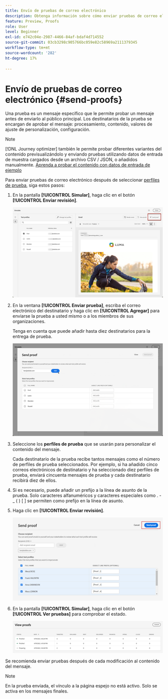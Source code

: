 ```yaml
---
title: Envío de pruebas de correo electrónico
description: Obtenga información sobre cómo enviar pruebas de correo electrónico.
feature: Preview, Proofs
role: User
level: Beginner
exl-id: e742c04e-2987-4466-84af-bdaf4d714552
source-git-commit: 03cb3298c905766bc059e82c58969a2111379345
workflow-type: tm+mt
source-wordcount: '282'
ht-degree: 17%

---
```


# Envío de pruebas de correo electrónico {#send-proofs}

Una prueba es un mensaje específico que le permite probar un mensaje antes de enviarlo al público principal. Los destinatarios de la prueba se encargan de aprobar el mensaje: procesamiento, contenido, valores de ajuste de personalización, configuración.

>[!NOTE]
>
>[!DNL Journey optimizer] también le permite probar diferentes variantes del contenido previsualizándolo y enviando pruebas utilizando datos de entrada de muestra cargados desde un archivo CSV / JSON, o añadidos manualmente. [Aprenda a probar el contenido con datos de entrada de ejemplo](../test-approve/simulate-sample-input.md)

Para enviar pruebas de correo electrónico después de seleccionar [perfiles de prueba](test-profiles.md), siga estos pasos:

1. En la pantalla **[!UICONTROL Simular]**, haga clic en el botón **[!UICONTROL Enviar revisión]**.

   ![](../email/assets/send-proof-button.png)

1. En la ventana **[!UICONTROL Enviar prueba]**, escriba el correo electrónico del destinatario y haga clic en **[!UICONTROL Agregar]** para enviarse la prueba a usted mismo o a los miembros de sus organizaciones.

   Tenga en cuenta que puede añadir hasta diez destinatarios para la entrega de prueba.

   ![](../email/assets/send-proof-add.png)

1. Seleccione los **perfiles de prueba** que se usarán para personalizar el contenido del mensaje.

   Cada destinatario de la prueba recibe tantos mensajes como el número de perfiles de prueba seleccionados. Por ejemplo, si ha añadido cinco correos electrónicos de destinatario y ha seleccionado diez perfiles de prueba, enviará cincuenta mensajes de prueba y cada destinatario recibirá diez de ellos.

1. Si es necesario, puede añadir un prefijo a la línea de asunto de la prueba. Solo caracteres alfanuméricos y caracteres especiales como . - _ ( ) [ ] se permiten como prefijo en la línea de asunto.

1. Haga clic en **[!UICONTROL Enviar revisión]**.

   ![](../email/assets/send-proof-select.png)

1. En la pantalla **[!UICONTROL Simular]**, haga clic en el botón **[!UICONTROL Ver pruebas]** para comprobar el estado.

   ![](../email/assets/send-proof-view.png)

Se recomienda enviar pruebas después de cada modificación al contenido del mensaje.

>[!NOTE]
>
>En la prueba enviada, el vínculo a la página espejo no está activo. Solo se activa en los mensajes finales.
